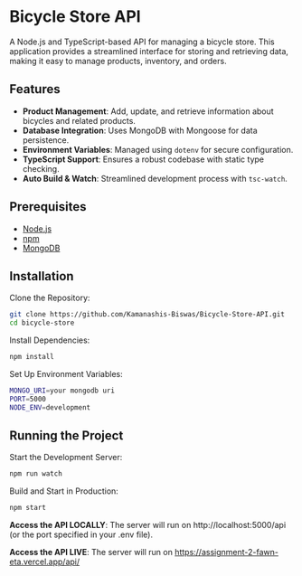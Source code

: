 # Bicycle Store API

A Node.js and TypeScript-based API for managing a bicycle store. This application provides a streamlined interface for storing and retrieving data, making it easy to manage products, inventory, and orders.

## Features

- **Product Management**: Add, update, and retrieve information about bicycles and related products.
- **Database Integration**: Uses MongoDB with Mongoose for data persistence.
- **Environment Variables**: Managed using `dotenv` for secure configuration.
- **TypeScript Support**: Ensures a robust codebase with static type checking.
- **Auto Build & Watch**: Streamlined development process with `tsc-watch`.

## Prerequisites

- [Node.js](https://nodejs.org/en)
- [npm](https://www.npmjs.com/)
- [MongoDB](https://www.mongodb.com/)

## Installation

Clone the Repository:

```bash
git clone https://github.com/Kamanashis-Biswas/Bicycle-Store-API.git
cd bicycle-store
```

Install Dependencies:

```bash
npm install
```

Set Up Environment Variables:

```bash
MONGO_URI=your mongodb uri
PORT=5000
NODE_ENV=development
```

## Running the Project

Start the Development Server:

```bash
npm run watch
```

Build and Start in Production:

```bash
npm start
```

**Access the API LOCALLY**: The server will run on http://localhost:5000/api (or the port specified in your .env file).

**Access the API LIVE**: The server will run on https://assignment-2-fawn-eta.vercel.app/api/
